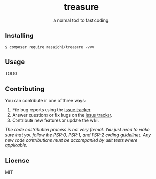 <h1 align="center"> treasure </h1>

<p align="center"> a normal tool to fast coding.</p>


## Installing

```shell
$ composer require masaichi/treasure -vvv
```

## Usage

TODO

## Contributing

You can contribute in one of three ways:

1. File bug reports using the [issue tracker](https://github.com/masaichi/treasure/issues).
2. Answer questions or fix bugs on the [issue tracker](https://github.com/masaichi/treasure/issues).
3. Contribute new features or update the wiki.

_The code contribution process is not very formal. You just need to make sure that you follow the PSR-0, PSR-1, and PSR-2 coding guidelines. Any new code contributions must be accompanied by unit tests where applicable._

## License

MIT
